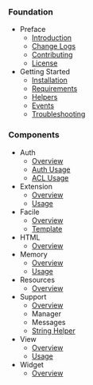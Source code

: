 ### Foundation
- Preface
  - [Introduction](/)
  - [Change Logs](/pages/changes)
  - [Contributing](/pages/contributing)
  - [License](/pages/license)
- Getting Started
  - [Installation](/pages/installation)
  - [Requirements](/pages/installation#requirement)
  - [Helpers](/pages/helpers)
  - [Events](/pages/events)
  - [Troubleshooting](/pages/troubleshoot)

### Components
- Auth
  - [Overview](/pages/components/auth)
  - [Auth Usage](/pages/components/auth/usage)
  - [ACL Usage](/pages/components/auth/rbac)
- Extension
  - [Overview](/pages/components/extension)
  - [Usage](/pages/components/extension/usage)
- Facile
  - [Overview](/pages/components/facile)
  - [Template](/pages/components/facile/templating)
- HTML
  - [Overview](/pages/components/html) 
- Memory
  - [Overview](/pages/components/memory)
  - [Usage](/pages/components/memory/usage)
- Resources
  - [Overview](/pages/components/resources)
- Support
  - [Overview](/pages/components/support)
  - Manager
  - Messages
  - [String Helper](/pages/components/support/str)
- View
  - [Overview](/pages/components/view)
  - [Usage](/pages/components/view/usage)
- Widget
  - [Overview](/pages/components/widget)
